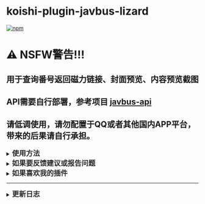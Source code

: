 # koishi-plugin-javbus-lizard

[![npm](https://img.shields.io/npm/v/koishi-plugin-javbus-lizard?style=flat-square)](https://www.npmjs.com/package/koishi-plugin-javbus-lizard)

# ⚠️ NSFW警告!!!
## 用于查询番号返回磁力链接、封面预览、内容预览截图

## API需要自行部署，参考项目 [javbus-api](https://github.com/ovnrain/javbus-api)

## 请低调使用，请勿配置于QQ或者其他国内APP平台，带来的后果请自行承担。

<details>
<summary><strong><span style="font-size: 1.3em; color: #2a2a2a;">使用方法</span></strong></summary>

### 通过番号搜索影片
#### 示例：
<pre style="background-color: #f4f4f4; padding: 10px; border-radius: 4px; border: 1px solid #ddd;">jav ABP-123 // 搜索番号ABP-123</pre>

### 关键词搜索影片
#### 示例：
<pre style="background-color: #f4f4f4; padding: 10px; border-radius: 4px; border: 1px solid #ddd;">jkw 高桥しょう子 // 搜索关键词高桥しょう子</pre>

### 获取最新影片
#### 支持的类型：
- **无码**：获取无码影片
- **省略**：则获取有码影片
#### 示例：
<pre style="background-color: #f4f4f4; padding: 10px; border-radius: 4px; border: 1px solid #ddd;">jew // 获取最新有码影片</pre>
<pre style="background-color: #f4f4f4; padding: 10px; border-radius: 4px; border: 1px solid #ddd;">jew 无码 // 获取最新无码影片</pre>
</details>

<details>
<summary><strong><span style="font-size: 1.3em; color: #2a2a2a;">如果要反馈建议或报告问题</span></strong></summary>

<strong>可以[点这里](https://github.com/lizard0126/javbus-lizard/issues)创建议题~</strong>
</details>

<details>
<summary><strong><span style="font-size: 1.3em; color: #2a2a2a;">如果喜欢我的插件</span></strong></summary>

<strong>可以[请我喝可乐](https://ifdian.net/a/lizard0126)，没准就有动力更新新功能了~</strong>
</details>

---
<details>
<summary><strong><span style="font-size: 1.3em; color: #2a2a2a;">更新日志</span></strong></summary>

### 4.2.0
- 支持tg平台发送媒体组（暂存至图床skyimg.de）
- 优化未发行影片的搜索，设置为可选项
### 4.1.0
- 更新了获取影片的url，现可获取一些偷跑的影片了
- 将合并转发功能设为可选项，目前仅支持onebot平台，后续可能会支持其他平台
### 4.0.0
- 重构代码，精简结构
- 去掉了冗余的分页操作
- 新增了配置项，可以选择返回的影片数量
### 3.1.7
- 完善信息返回
### 3.1.6
- 修复了部分封面无法返回的问题
- 取消了根据关键词搜索影片的数量限制并添加了分页
### 3.1.5
- 修复了部分预览图返回错误的问题，给jew指令添加了结束指令
### 3.1.4
- 更改了预览图的获取方式，不再通过api而是直接从数组中获取
- 更改了图片发送方式
### 3.1.3
- 优化封面图获取方式，给所有请求添加了referer，获取封面更稳定了
- 修改了jew指令获取影片的方式，取消了有码影片的数量限制
### 3.1.2
- 优化代码结构，精简代码数量，将部分重复功能整合
### 3.1.1
- 将预览图发送改为合并转发，解决部分群无法发送的问题
- 修复jkw指令返回问题
### 3.1.0
- 修改预览图获取逻辑
### 3.0.0
- 新增了最新影片获取功能
### 2.0.0
- 新增了关键词搜索功能
### 1.1.1
- 修复已知问题
### 1.1.0
- 新增了预览图功能
### 1.0.2
- 添加依赖
### 1.0.1
- 修复了封面获取失败的问题
### 1.0.0 
- 自用插件，用于查询番号返回磁力链接与封面预览

</details>